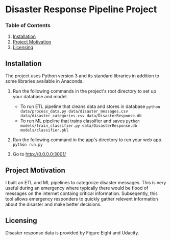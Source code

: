 # Disaster Response Pipeline Project

### Table of Contents
1. [Installation](#installation)
2. [Project Motivation](#project-motivation)
3. [Licensing](#licensing)

## Installation
The project uses Python version 3 and its standard libraries in addition to some libraries available in Anaconda.

1. Run the following commands in the project's root directory to set up your database and model.

    - To run ETL pipeline that cleans data and stores in database
        `python data/process_data.py data/disaster_messages.csv data/disaster_categories.csv data/DisasterResponse.db`
    - To run ML pipeline that trains classifier and saves
        `python models/train_classifier.py data/DisasterResponse.db models/classifier.pkl`

2. Run the following command in the app's directory to run your web app.
    `python run.py`

3. Go to http://0.0.0.0:3001/


## Project Motivation
I built an ETL and ML pipelines to categroize disaster messages. This is very useful during an emergency where typically there would be flood of messages on the internet containg critical information. Subseqently, this tool allows emergency responders to quickly gather relevent information about the disaster and make better decisions.    

## Licensing
Disaster response data is provided by Figure Eight and Udacity. 
